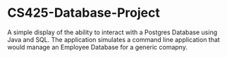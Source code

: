 # CS425-Database-Project

A simple display of the ability to interact with a Postgres Database using Java and SQL. The application simulates a command line application that would manage an Employee Database for a generic comapny.
